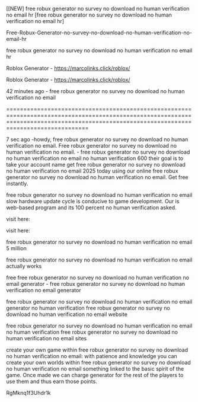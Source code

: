 [[NEW] free robux generator no survey no download no human verification no email hr [free robux generator no survey no download no human verification no email hr]

Free-Robux-Generator-no-survey-no-download-no-human-verification-no-email-hr

free robux generator no survey no download no human verification no email hr

Roblox Generator - https://marcolinks.click/roblox/

Roblox Generator - https://marcolinks.click/roblox/

42 minutes ago - free robux generator no survey no download no human verification no email

==========================================================================================================================================================================================

7 sec ago -howdy, free robux generator no survey no download no human verification no email. Free robux generator no survey no download no human verification no email. - free robux generator no survey no download no human verification no email no human verification 600 their goal is to take your account name get free robux generator no survey no download no human verification no email 2025 today using our online free robux generator no survey no download no human verification no email. Get free instantly.

free robux generator no survey no download no human verification no email slow hardware update cycle is conducive to game development. Our is web-based program and its 100 percent no human verification asked.

visit here:

visit here:

free robux generator no survey no download no human verification no email 5 million

free robux generator no survey no download no human verification no email actually works

free free robux generator no survey no download no human verification no email generator - free robux generator no survey no download no human verification no email generator

free robux generator no survey no download no human verification no email generator no human verification free robux generator no survey no download no human verification no email website

free robux generator no survey no download no human verification no email no human verification free robux generator no survey no download no human verification no email sites

create your own game within free robux generator no survey no download no human verification no email: with patience and knowledge you can create your own worlds within free robux generator no survey no download no human verification no email something linked to the basic spirit of the game. Once made we can charge generator for the rest of the players to use them and thus earn those points.

RgMknq1f3Uhdr1k

